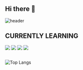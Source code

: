 ## Hi there 👋
![header](https://capsule-render.vercel.app/api?type=waving&color=gradient&customColorlist=10&height=200%section=header&text=eunjoo's%20GITHUB&fontSize=50&animation=twinkling%fontAlign=68&fontAlignY=36)

## CURRENTLY LEARNING
![](https://img.shields.io/badge/C%23-239120?style=for-the-badge&logo=c-sharp&logoColor=white)
![](https://img.shields.io/badge/Python-3776AB?style=for-the-badge&logo=python&logoColor=white)
![](https://img.shields.io/badge/C-00599C?style=for-the-badge&logo=c&logoColor=white)
![](https://img.shields.io/badge/Java-ED8B00?style=for-the-badge&logo=openjdk&logoColor=white)


##
![![Top Langs](https://github-readme-stats.vercel.app/api/top-top-langs/?username=rieun2005@gmail.com)](https://github.com/riein2005@gmail.com/github-readme=stats)
<!--
**ri3un/ri3un** is a ✨ _special_ ✨ repository because its `README.md` (this file) appears on your GitHub profile.

Here are some ideas to get you started:

- 🔭 I’m currently working on ...
- 🌱 I’m currently learning ...
- 👯 I’m looking to collaborate on ...
- 🤔 I’m looking for help with ...
- 💬 Ask me about ...
- 📫 How to reach me: ...
- 😄 Pronouns: ...
- ⚡ Fun fact: ...
--> 
